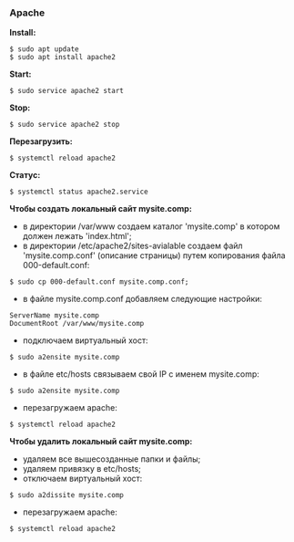 ### Apache

**Install:**
```
$ sudo apt update
$ sudo apt install apache2
```

**Start:**
```
$ sudo service apache2 start
```

**Stop:**
```
$ sudo service apache2 stop
```

**Перезагрузить:**
```
$ systemctl reload apache2 
```

**Статус:**
```
$ systemctl status apache2.service 
```

**Чтобы создать локальный сайт mysite.comp:**
-   в директории /var/www создаем каталог 'mysite.comp' в котором должен лежать 'index.html';
-   в директории /etc/apache2/sites-avialable создаем файл 'mysite.comp.conf' (описание страницы) путем копирования файла 000-default.conf:
```
$ sudo cp 000-default.conf mysite.comp.conf;
```
- в файле mysite.comp.conf добавляем следующие настройки:
```
ServerName mysite.comp
DocumentRoot /var/www/mysite.comp
```
- подключаем виртуальный хост:
```
$ sudo a2ensite mysite.comp
```
- в файле etc/hosts связываем свой IP c именем mysite.comp:
```
$ sudo a2ensite mysite.comp
```
- перезагружаем apache:
```
$ systemctl reload apache2 
```


**Чтобы удалить локальный сайт mysite.comp:**
- удаляем все вышесозданные папки и файлы;
- удаляем привязку в etc/hosts;
- отключаем виртуальный хост:
```
$ sudo a2dissite mysite.comp
```
- перезагружаем apache:
```
$ systemctl reload apache2 
```


